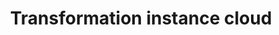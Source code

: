 ---
menu:
  sidebar:
    identifier: transformacion_instancia_cloud
    name: Transformation instance cloud
    parent: linux_migraciones
    weight: 0
title: Transformation instance cloud
---